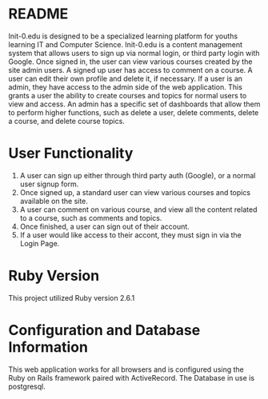 # README

Init-0.edu is designed to be a specialized learning platform for youths learning IT and Computer Science.
Init-0.edu is a content management system that allows users to sign up via normal login, or third party login
with Google. Once signed in, the user can view various courses created by the site admin users. A signed up user
has access to comment on a course. A user can edit their own profile and delete it, if necessary. If a user is an
admin, they have access to the admin side of the web application. This grants a user the ability to create courses and topics
for normal users to view and access. An admin has a specific set of dashboards that allow them to perform higher functions, 
such as delete a user, delete comments, delete a course, and delete course topics.

# User Functionality

1) A user can sign up either through third party auth (Google), or a normal user signup form.
2) Once signed up, a standard user can view various courses and topics available on the site.
3) A user can comment on various course, and view all the content related to a course, such as comments and topics.
4) Once finished, a user can sign out of their account.
5) If a user would like access to their accont, they must sign in via the Login Page.

# Ruby Version
This project utilized Ruby version 2.6.1

# Configuration and Database Information
This web application works for all browsers and is configured using the Ruby on Rails framework paired with ActiveRecord.
The Database in use is postgresql.
